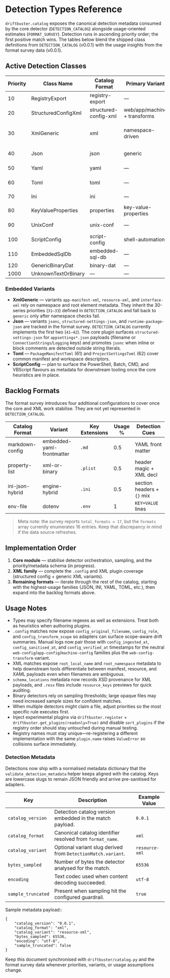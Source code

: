 # Detection Types Reference

`driftbuster.catalog` exposes the canonical detection metadata consumed by the
core detector (`DETECTION_CATALOG`) alongside usage-oriented estimates
(`FORMAT_SURVEY`). Detection runs in ascending priority order; the first
positive match wins. The tables below blend the shipped class definitions from
`DETECTION_CATALOG` (v0.0.1) with the usage insights from the format survey data
(v0.0.1).

## Active Detection Classes

| Priority | Class Name              | Catalog Format        | Primary Variant                | Key Extensions                     | Usage % | Detection Cues                |
|----------|------------------------|-----------------------|--------------------------------|------------------------------------|---------|-------------------------------|
| 10       | RegistryExport         | registry-export       | —                              | `.reg`                             | 10      | signature + prefix            |
| 20       | StructuredConfigXml    | structured-config-xml | web/app/machine + transforms   | `.config`                          | 12      | filename + section hints      |
| 30       | XmlGeneric             | xml                   | namespace-driven               | `.xml`, `.manifest`, `.resx`, `.xaml` | 14      | namespace + root metadata     |
| 40       | Json                   | json                  | generic                 | `.json`, `.jsonc`                  | 22      | bracket balance + parse       |
| 50       | Yaml                   | yaml                  | —                      | `.yml`, `.yaml`                    | 8       | key/colon indentation         |
| 60       | Toml                   | toml                  | —                      | `.toml`                            | 4       | bracketed sections + `=`      |
| 70       | Ini                    | ini                   | —                      | `.ini`, `.cfg`, `.cnf`             | 15      | section headers + `=`         |
| 80       | KeyValueProperties     | properties            | key-value-properties    | `.properties`                      | 3       | `=` / `:` pairs               |
| 90       | UnixConf               | unix-conf             | —                      | `.conf`                            | 2       | directives + `#`/`;` comments |
| 100      | ScriptConfig           | script-config         | shell-automation        | `.ps1`, `.bat`, `.cmd`, `.vbs`     | 4       | shebang/keyword scan          |
| 110      | EmbeddedSqlDb          | embedded-sql-db       | —                      | `.sqlite`, `.db`                   | 2       | page-structured signature     |
| 120      | GenericBinaryDat       | binary-dat            | —                      | `.dat`, `.bin`                     | 3       | entropy threshold             |
| 1000     | UnknownTextOrBinary    | —                     | —                      | _fallback_                         | —       | —                             |

### Embedded Variants

- **XmlGeneric** — variants `app-manifest-xml`, `resource-xml`, and `interface-xml`
  rely on namespace and root element metadata. They inherit the 30-series
  priorities (`31–33`) defined in `DETECTION_CATALOG` and fall back to
  `generic` only after namespace checks fail.
- **Json** — variants `jsonc`, `structured-settings-json`, and
  `runtime-package-json` are tracked in the format survey.
  `DETECTION_CATALOG` currently implements the first two (`41–42`). The core
  plugin surfaces `structured-settings-json` for `appsettings*.json` payloads
  (filename or `ConnectionStrings`/`Logging` keys) and promotes `jsonc` when
  inline or block comments are detected outside string literals.
- **Toml** — `PackageManifestToml` (61) and `ProjectSettingsToml` (62) cover
  common manifest and workspace descriptors.
- **ScriptConfig** — plan to surface the PowerShell, Batch, CMD, and VBScript
  flavours as metadata for downstream tooling once the core heuristics are in
  place.

## Backlog Formats

The format survey introduces four additional configurations to cover once the
core and XML work stabilise. They are not yet represented in
`DETECTION_CATALOG`.

| Catalog Format         | Variant                     | Key Extensions | Usage % | Detection Cues              |
|------------------------|-----------------------------|----------------|---------|-----------------------------|
| markdown-config        | embedded-yaml-frontmatter   | `.md`          | 0.5     | YAML front matter           |
| property-list          | xml-or-binary               | `.plist`       | 0.5     | header magic + XML decl     |
| ini-json-hybrid        | engine-hybrid               | `.ini`         | 0.5     | section headers + `{}` mix  |
| env-file               | dotenv                      | `.env`         | 1       | `KEY=VALUE` lines           |

> Meta note: the survey reports `total_formats = 17`, but the `formats` array
> currently enumerates 16 entries. Keep that discrepancy in mind if the data
> source refreshes.

## Implementation Order

1. **Core module** — stabilise detector orchestration, sampling, and the
   priority/metadata schema (in progress).
2. **XML family** — complete the `.config` and XML plugin coverage (structured
   config + generic XML variants).
3. **Remaining formats** — iterate through the rest of the catalog, starting
   with the highest-usage families (JSON, INI, YAML, TOML, etc.), then expand
   into the backlog formats above.

## Usage Notes

- Types may specify filename regexes as well as extensions. Treat both as
  heuristics when authoring plugins.
- `.config` matches now expose ``config_original_filename``,
  ``config_role``, and ``config_transform_scope`` so adapters can
  surface scope-aware drift summaries. Manual logs now pair those with
  ``config_ingested_at``, ``config_sanitised_at``, and
  ``config_verified_at`` timestamps for the neutral
  ``web-config``/``app-config``/``machine-config`` families plus the
  ``web-config-transform`` variant.
- XML matches expose ``root_local_name`` and ``root_namespace`` metadata to
  help downstream tools differentiate between manifest, resource, and XAML
  payloads even when filenames are ambiguous.
- ``schema_locations`` metadata now records XSD provenance for XML payloads,
  and `.resx` files include ``resource_keys`` previews for quick auditing.
- Binary detectors rely on sampling thresholds; large opaque files may need
  increased sample sizes for confident matches.
- When multiple detectors might claim a file, adjust priorities so the most
  specific rule executes first.
- Inject experimental plugins via ``driftbuster.register`` +
  ``driftbuster.get_plugins(readonly=True)`` and disable ``sort_plugins`` if the
  registry order should stay untouched during manual testing.
- Registry names must stay unique—re-registering a different implementation
  with the same ``plugin.name`` raises ``ValueError`` so collisions surface
  immediately.

### Detection Metadata

Detections now ship with a normalised metadata dictionary that the
``validate_detection_metadata`` helper keeps aligned with the catalog. Keys are
lowercase slugs to remain JSON friendly and arrive pre-sanitised for adapters.

| Key               | Description                                                   | Example Value |
|-------------------|---------------------------------------------------------------|---------------|
| ``catalog_version`` | Detection catalog version embedded in the match payload.     | ``0.0.1``     |
| ``catalog_format``  | Canonical catalog identifier resolved from ``format_name``.   | ``xml``       |
| ``catalog_variant`` | Optional variant slug derived from ``DetectionMatch.variant``.| ``resource-xml``  |
| ``bytes_sampled``   | Number of bytes the detector analysed for the match.         | ``65536``     |
| ``encoding``        | Text codec used when content decoding succeeded.             | ``utf-8``     |
| ``sample_truncated``| Present when sampling hit the configured guardrail.          | ``true``      |

Sample metadata payload::

    {
        "catalog_version": "0.0.1",
        "catalog_format": "xml",
        "catalog_variant": "resource-xml",
        "bytes_sampled": 65536,
        "encoding": "utf-8",
        "sample_truncated": false
    }

Keep this document synchronised with `driftbuster/catalog.py` and the format
survey data whenever priorities, variants, or usage assumptions change.
